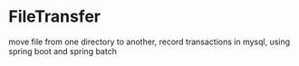 # FileTransfer
move file from one directory to another, record transactions in mysql, using spring boot and spring batch
